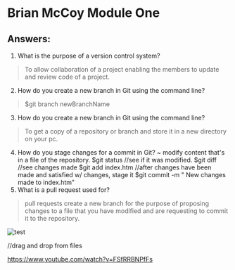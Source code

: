 # Brian McCoy Module One

## Answers:

1. What is the purpose of a version control system?
  > To allow collaboration of a project enabling the members to update and review code of a project.
2. How do you create a new branch in Git using the command line?
  > $git branch newBranchName
3. How do you create a new branch in Git using the command line?
  > To get a copy of a repository or branch and store it in a new directory on your pc.
4. How do you stage changes for a commit in Git?
  ~ modify content that's in a file of the repository.
  $git status    //see if it was modified.
   $git diff      //see changes made
   $git add index.htm    //after changes have been made and satisfied w/ changes, stage it
   $git commit -m "<Brian McCoy> New changes made to index.htm"
5. What is a pull request used for?
  > pull requests create a new branch for the purpose of proposing changes to a file that you have modified and are requesting to commit it to the repository.


![test](https://github.com/g1sp4rky/BrianMcCoy_Training_Modules/assets/122124088/8cc477a1-536e-418c-86af-3982150a7f1b)

//drag and drop from files

https://www.youtube.com/watch?v=FSfRRBNPfFs
